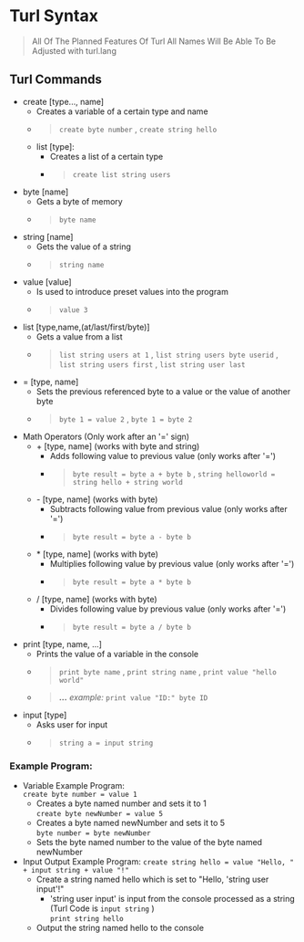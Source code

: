 # Turl Syntax
> All Of The Planned Features Of Turl
> All Names Will Be Able To Be Adjusted with turl.lang
## Turl Commands
- create [type..., name]
  - Creates a variable of a certain type and name
  - > `create byte number` , `create string hello`
  - list [type]:
    - Creates a list of a certain type
    - > `create list string users`
- byte [name]
  - Gets a byte of memory
  - > `byte name`
- string [name]
  - Gets the value of a string
  - > `string name`
- value [value]
  - Is used to introduce preset values into the program
  - > `value 3`
- list [type,name,(at/last/first/byte)]
  - Gets a value from a list
  - > `list string users at 1` , `list string users byte userid` , `list string users first` , `list string user last`
- = [type, name]
  - Sets the previous referenced byte to a value or the value of another byte
  - > `byte 1 = value 2` , `byte 1 = byte 2`
- Math Operators (Only work after an '=' sign)
  - \+ [type, name] (works with byte and string)
    - Adds following value to previous value (only works after '=')
    - > `byte result = byte a + byte b` , `string helloworld = string hello + string world`
  - \- [type, name] (works with byte)
    - Subtracts following value from previous value (only works after '=')
    - > `byte result = byte a - byte b`
  - \* [type, name] (works with byte)
    - Multiplies following value by previous value (only works after '=')
    - > `byte result = byte a * byte b`
  - / [type, name] (works with byte)
    - Divides following value by previous value (only works after '=')
    - > `byte result = byte a / byte b`
- print [type, name, ...]
  - Prints the value of a variable in the console
  - > `print byte name` , `print string name` , `print value "hello world"`
  - > ***...** example:* `print value "ID:" byte ID`
- input [type]
  - Asks user for input
  - > `string a = input string`
### Example Program:
- Variable Example Program:  
  `create byte number = value 1`
  - Creates a byte named number and sets it to 1  
  `create byte newNumber = value 5`  
  - Creates a byte named newNumber and sets it to 5  
  `byte number = byte newNumber`
  - Sets the byte named number to the value of the byte named newNumber  
- Input Output Example Program:
  `create string hello = value "Hello, " + input string + value "!"`  
  - Create a string named hello which is set to "Hello, 'string user input'!"
    - 'string user input' is input from the console processed as a string (Turl Code is `input string` )  
  `print string hello`  
  - Output the string named hello to the console